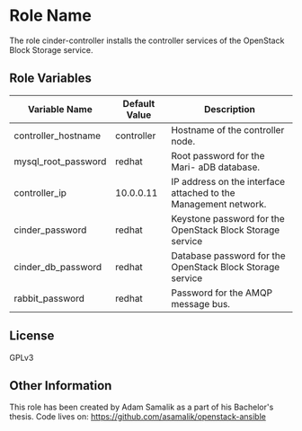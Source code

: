 Role Name
=========

The role cinder-controller installs the controller services of the OpenStack Block Storage service.


Role Variables
--------------

| Variable Name | Default Value | Description
| --- | --- | --- |
| controller_hostname | controller | Hostname of the controller node. |
| mysql_root_password | redhat | Root password for the Mari- aDB database. |
| controller_ip | 10.0.0.11 | IP address on the interface attached to the Management network. |
| cinder_password | redhat | Keystone password for the OpenStack Block Storage service |
| cinder_db_password | redhat | Database password for the OpenStack Block Storage service |
| rabbit_password | redhat | Password for the AMQP message bus. |


License
-------

GPLv3


Other Information
-----------------

This role has been created by Adam Samalik as a part of his Bachelor's thesis.
Code lives on: https://github.com/asamalik/openstack-ansible
